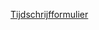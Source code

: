 [Tijdschrijfformulier](https://liveadminwindesheim-my.sharepoint.com/:x:/r/personal/s1129576_student_windesheim_nl/Documents/Shared%20folders/KBS1d/Tijdschrijfformulier/Tijdschrijfformulier.xlsx?d=w51e6695e3f6c49c081661619daee4b3a&csf=1&e=mCAWHz)
